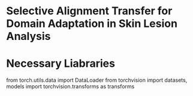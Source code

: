 # Selective Alignment Transfer for Domain Adaptation in Skin Lesion Analysis

# Necessary Liabraries

from torch.utils.data import DataLoader
from torchvision import datasets, models
import torchvision.transforms as transforms


